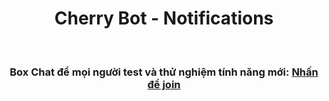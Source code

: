 <center><h1>Cherry Bot - Notifications</h1></br>
<h3>Box Chat để mọi người test và thử nghiệm tính năng mới: <a href="https://m.me/j/AbbQMwUPesGscPA4/">Nhấn để join</a></h3></br></center>
